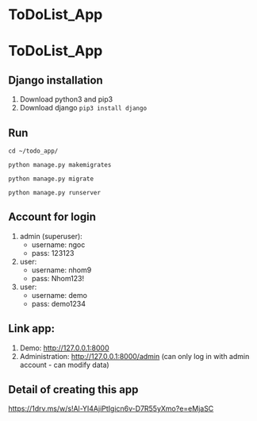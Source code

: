 # ToDoList_App
# ToDoList_App
## Django installation
1. Download python3 and pip3
2. Download django `pip3 install django`

## Run
`cd ~/todo_app/`

`python manage.py makemigrates`

`python manage.py migrate`

`python manage.py runserver`

## Account for login
1. admin (superuser):
   * username: ngoc
   * pass: 123123
2. user:
   * username: nhom9
   * pass: Nhom123!
4. user:
   * username: demo
   * pass: demo1234

## Link app:
1. Demo: http://127.0.0.1:8000
2. Administration: http://127.0.0.1:8000/admin
   (can only log in with admin account - can modify data)

## Detail of creating this app
https://1drv.ms/w/s!Al-YI4AjiPtIgicn6v-D7R55yXmo?e=eMjaSC
